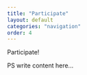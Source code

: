 ```yaml
---
title: "Participate"
layout: default
categories: "navigation"
order: 4
---
```


Participate!


PS write content here...
